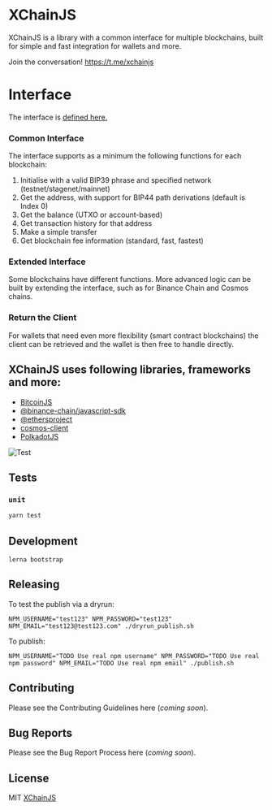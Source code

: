 # XChainJS

XChainJS is a library with a common interface for multiple blockchains, built for simple and fast integration for wallets and more.

Join the conversation!
https://t.me/xchainjs

# Interface

The interface is [defined here.](https://github.com/xchainjs/xchainjs-lib/blob/master/packages/xchain-client/README.md)

### Common Interface

The interface supports as a minimum the following functions for each blockchain:

1. Initialise with a valid BIP39 phrase and specified network (testnet/stagenet/mainnet)
2. Get the address, with support for BIP44 path derivations (default is Index 0)
3. Get the balance (UTXO or account-based)
4. Get transaction history for that address
5. Make a simple transfer
6. Get blockchain fee information (standard, fast, fastest)

### Extended Interface

Some blockchains have different functions. More advanced logic can be built by extending the interface, such as for Binance Chain and Cosmos chains.

### Return the Client

For wallets that need even more flexibility (smart contract blockchains) the client can be retrieved and the wallet is then free to handle directly.

## XChainJS uses following libraries, frameworks and more:

- [BitcoinJS](https://github.com/bitcoinjs/bitcoinjs-lib)
- [@binance-chain/javascript-sdk](https://github.com/binance-chain/javascript-sdk)
- [@ethersproject](https://github.com/ethers-io/ethers.js)
- [cosmos-client](https://github.com/cosmos-client/cosmos-client-ts)
- [PolkadotJS](https://github.com/polkadot-js)

![Test](https://github.com/thorchain/asgardex-electron/workflows/Test/badge.svg)

## Tests

### `unit`

```bash
yarn test
```

## Development

`lerna bootstrap`

## Releasing

To test the publish via a dryrun:

```
NPM_USERNAME="test123" NPM_PASSWORD="test123" NPM_EMAIL="test123@test123.com" ./dryrun_publish.sh

```

To publish:

```
NPM_USERNAME="TODO Use real npm username" NPM_PASSWORD="TODO Use real npm password" NPM_EMAIL="TODO Use real npm email" ./publish.sh

```

## Contributing

Please see the Contributing Guidelines here (_coming soon_).

## Bug Reports

Please see the Bug Report Process here (_coming soon_).

## License

MIT [XChainJS](https://github.com/xchainjs)
